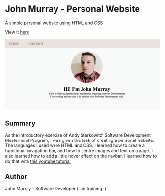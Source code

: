 # John Murray - Personal Website
A simple personal website using HTML and CSS

View it [here](https://www.example.com)

![My Image](assets/website_screenshot.png)

## Summary
As the introductory exercise of Andy Sterkowitz' Software Development Mastermind Program, I was given the task of creating a personal website.
The languages I used were HTML and CSS.
I learned how to create a functional navigation bar, and how to centre images and text on a page.
I also learned how to add a little hover effect on the navbar.
I learned how to do that with [this youtube tutorial](https://www.youtube.com/watch?v=FEmysQARWFU)

## Author
John Murray - Software Developer (...in training :)
